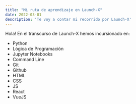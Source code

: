 ```yaml
---
title: "Mi ruta de aprendizaje en Launch-X"
date: 2022-03-01
description: 'Te voy a contar mi recorrido por Launch-X'
---
```


Hola! En el transcurso de Launch-X hemos incursionado en: 

- Python
- Lógica de Programación
- Jupyter Notebooks
- Command Line
- Git
- Github
- HTML
- CSS
- JS
- React
- VueJS
